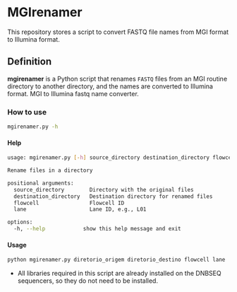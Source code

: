 # MGIrenamer

This repository stores a script to convert FASTQ file names from MGI format to Illumina format.

## Definition

**mgirenamer** is a Python script that renames `FASTQ` files from an MGI routine directory to another directory, and the names are converted to Illumina format. MGI to Illumina fastq name converter.

### How to use

```bash
mgirenamer.py -h
```

#### Help

```bash
usage: mgirenamer.py [-h] source_directory destination_directory flowcell lane

Rename files in a directory

positional arguments:
  source_directory        Directory with the original files
  destination_directory   Destination directory for renamed files
  flowcell                Flowcell ID
  lane                    Lane ID, e.g., L01

options:
  -h, --help            show this help message and exit
```

#### Usage

```bash
python mgirenamer.py diretorio_origem diretorio_destino flowcell lane 
```

- All libraries required in this script are already installed on the DNBSEQ sequencers, so they do not need to be installed.
